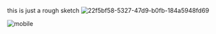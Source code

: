 this is just a rough sketch
![22f5bf58-5327-47d9-b0fb-184a5948fd69](https://github.com/tomerzamir/tomerzamir.github.io/assets/98778457/b7c92b51-f146-4fab-887d-d4d63ea4ee6c)

![mobile](https://github.com/tomerzamir/tomerzamir.github.io/assets/98778457/f77e05fb-a860-45d7-a04e-b008f53f8939)
